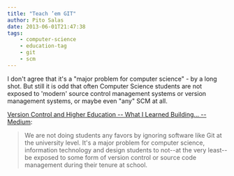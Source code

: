```yaml
---
title: "Teach ’em GIT"
author: Pito Salas
date: 2013-06-01T21:47:38
tags:
    - computer-science
    - education-tag
    - git
    - scm
---
```




I don't agree that it's a "major problem for computer science" - by a long
shot. But still it is odd that often Computer Science students are not exposed
to 'modern' source control management systems or version management systems,
or maybe even "any" SCM at all.

[Version Control and Higher Education -- What I Learned Building… --
Medium](<https://medium.com/what-i-learned-building/78dc8e3f66f1>):

> We are not doing students any favors by ignoring software like Git at the
> university level. It's a major problem for computer science, information
> technology and design students to not--at the very least--be exposed to some
> form of version control or source code management during their tenure at
> school.




